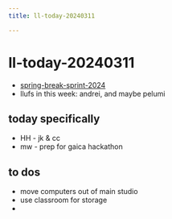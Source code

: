```yaml
---
title: ll-today-20240311

---
```


# ll-today-20240311
* [spring-break-sprint-2024](/vmvshrrCRDOgqJ2yYnMnmA)
* llufs in this week: andrei, and maybe pelumi
## today specifically
* HH - jk & cc
* mw - prep for gaica hackathon

## to dos
* move computers out of main studio
* use classroom for storage
* 